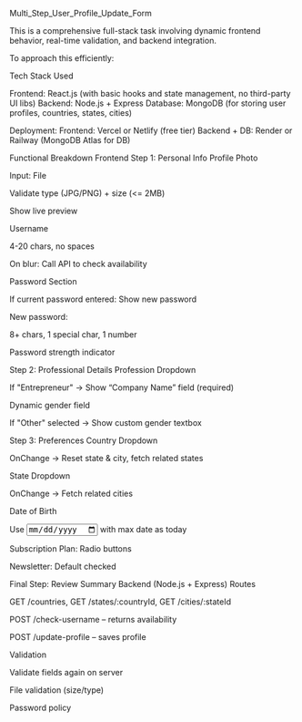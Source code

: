 Multi_Step_User_Profile_Update_Form

This is a comprehensive full-stack task involving dynamic frontend behavior, real-time validation, and backend integration.

To approach this efficiently:

Tech Stack Used

Frontend: React.js (with basic hooks and state management, no third-party UI libs)
Backend: Node.js + Express
Database: MongoDB (for storing user profiles, countries, states, cities)

Deployment:
Frontend: Vercel or Netlify (free tier)
Backend + DB: Render or Railway (MongoDB Atlas for DB)

Functional Breakdown
Frontend
Step 1: Personal Info
Profile Photo

Input: File

Validate type (JPG/PNG) + size (<= 2MB)

Show live preview

Username

4-20 chars, no spaces

On blur: Call API to check availability

Password Section

If current password entered: Show new password

New password:

8+ chars, 1 special char, 1 number

Password strength indicator

Step 2: Professional Details
Profession Dropdown

If "Entrepreneur" → Show “Company Name” field (required)

Dynamic gender field

If "Other" selected → Show custom gender textbox

Step 3: Preferences
Country Dropdown

OnChange → Reset state & city, fetch related states

State Dropdown

OnChange → Fetch related cities

Date of Birth

Use <input type="date" /> with max date as today

Subscription Plan: Radio buttons

Newsletter: Default checked

Final Step: Review Summary
Backend (Node.js + Express)
Routes

GET /countries, GET /states/:countryId, GET /cities/:stateId

POST /check-username – returns availability

POST /update-profile – saves profile

Validation

Validate fields again on server

File validation (size/type)

Password policy
